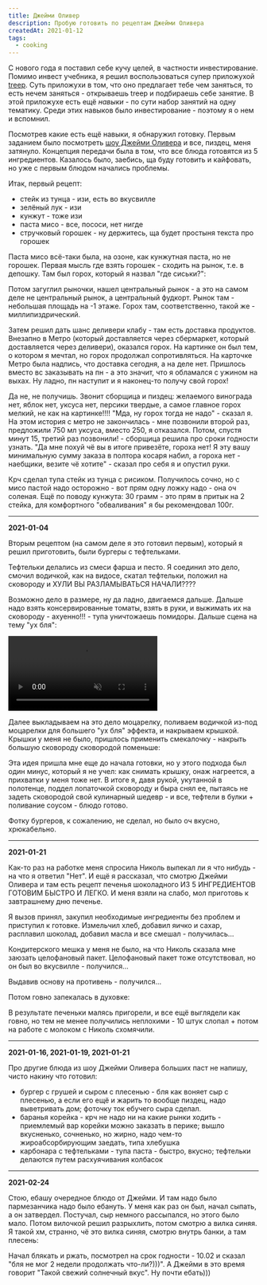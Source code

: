 ```yaml
---
title: Джейми Оливер 
description: Пробую готовить по рецептам Джейми Оливера
createdAt: 2021-01-12 
tags:
  - cooking
---
```


С нового года я поставил себе кучу целей, в частности инвестирование. Помимо инвест учебника, я решил воспользоваться
супер приложухой [treep](https://treep.ai/). Суть приложухи в том, что оно предлагает тебе чем заняться, то есть нечем
заняться - открываешь treep и подбираешь себе занятие. В этой приложухе есть ещё *навыки* - по сути набор занятий на
одну тематику. Среди этих навыков было инвестирование - поэтому я о нем и вспомнил.

<!--more-->

Посмотрев какие есть ещё навыки, я обнаружил готовку. Первым заданием было посмотреть
[шоу Джейми Оливера](https://www.youtube.com/watch?v=-YlwqcidWA0&list=PLS5NPENuMzpOAzLYg04IzaoUOpgI71jnT&index=2) и все,
пиздец, меня затянуло. Концепция передачи была в том, что все блюда готовятся из 5 ингредиентов. Казалось было, заебись,
ща буду готовить и кайфовать, но уже с первым блюдом начались проблемы.

Итак, первый рецепт:

- стейк из тунца - изи, есть во вкусвилле
- зелёный лук - изи
- кунжут - тоже изи
- паста мисо - все, пососи, нет нигде
- стручковый горошек - ну держитесь, ща будет простыня текста про горошек

Паста мисо всё-таки была, на озоне, как кунжутная паста, но не горошек. Первая мысль где взять горошек - сходить на
рынок, т.е. в депошку. Там был горох, который я назвал "где сиськи?":


<new-img-row>
  <img-slide src="/images/cool-story/jamie-oliver/peas-death-1.jpg" alt="Тут горох, да?" ></img-slide>
  <img-slide src="/images/cool-story/jamie-oliver/peas-death-2.jpg" alt="Нет, тут нет гороха" ></img-slide>
</new-img-row>


Потом загуглил рыночки, нашел центральный рынок - а это на самом деле не центральный рынок, а центральный фудкорт. Рынок
там - небольшая площадь на -1 этаже. Горох там, соответственно, такой же - миллипиздрический.

Затем решил дать шанс деливери клабу - там есть доставка продуктов. Внезапно в Метро (который доставляется через
сбермаркет, который доставляется через деливери), оказался горох. На картинке он был тем, о котором я мечтал, но горох
продолжал сопротивляться. На карточке Метро была надпись, что доставка сегодня, а на деле нет. Пришлось вместо вс
заказывать на пн - а это значит, что я обламался с ужином на выхах. Ну ладно, пн наступит и я наконец-то получу свой
горох!

Да не, не получишь. Звонит сборщица и пиздец: желаемого винограда нет, яблок нет, уксуса нет, персики твердые, а самое
главное горох мелкий, не как на картинке!!!! "Мда, ну горох тогда не надо" - сказал я. На этом история с метро не
закончилась - мне позвонили второй раз, предложили 750 мл уксуса, вместо 250, я отказался. Потом, спустя минут 15,
третий раз позвонили! - сборщица решила про сроки годности узнать. "Да мне похуй чё вы в итоге привезёте, гороха нет! Я
эту вашу минимальную сумму заказа в полтора косаря набил, а гороха нет - наебщики, везите чё хотите" - сказал про себя я
и опустил руки.

Крч сделал тупа стейк из тунца с рисиком. Получилось сочно, но с мисо пастой надо осторожно - вот прям одну ложку надо -
она оч соленая. Ещё по поводу кунжута: 30 грамм - это прям в притык на 2 стейка, для комфортного
"обваливания" я бы рекомендовал 100г.


<new-img-row>
  <img-slide src="/images/cool-story/jamie-oliver/tuna.jpg" alt="Стейк из тунца БЕЗ ГОРОХА" ></img-slide>
</new-img-row>


---

**2021-01-04**

Вторым рецептом (на самом деле я это готовил первым), который я решил приготовить, были бургеры с тефтельками.

Тефтельки делались из смеси фарша и песто. Я соединил это дело, смочил водичкой, как на видосе, скатал тефтельки,
положил на сковороду и ХУЛИ ВЫ РАЗЛАМЫВАТЬСЯ НАЧАЛИ????

<new-img-row>
  <img-slide src="/images/cool-story/jamie-oliver/meatballs.jpg" alt="Ну рил, это че такое???" ></img-slide>
</new-img-row>


Возможно дело в размере, ну да ладно, двигаемся дальше. Дальше надо взять консервированные томаты, взять в руки, и
выжимать их на сковороду - ахуенно!!! - тупа уничтожаешь помидоры. Дальше сцена на тему "ух бля":

<video autoplay loop muted >
  <source src="/images/cool-story/jamie-oliver/yx-blya.mp4" type="video/mp4">
</video>


Далее выкладываем на это дело моцарелку, поливаем водичкой из-под моцарелки для большего "ух бля" эффекта, и накрываем
крышкой. Крышки у меня не было, пришлось применить смекалочку - накрыть большую сковороду сковородой поменьше:

<new-img-row>
  <img-slide src="/images/cool-story/jamie-oliver/krywka-jokera.jpg" alt="Оно того не стоит, лучше купить крышку" ></img-slide>
</new-img-row>


Эта идея пришла мне еще до начала готовки, но у этого подхода был один минус, который я не учел: как снимать крышку,
онаж нагреется, а прихватки у меня тоже нет. В итоге я, давя рукой, укутанной в полотенце, поддел лопаточкой сковороду и
быра снял ее, пытаясь не задеть сковородой свой кулинарный шедевр - и все, тефтели в булки + поливание соусом - блюдо
готово.

Фотку бургеров, к сожалению, не сделал, но было оч вкусно, хрюкабельно.

---

**2021-01-21**

Как-то раз на работке меня спросила Николь выпекал ли я что нибудь - на что я ответил "Нет". И ещё я рассказал, что
смотрю Джейми Оливера и там есть рецепт печенья шоколадного ИЗ 5 ИНГРЕДИЕНТОВ ГОТОВИМ БЫСТРО И ЛЕГКО. И меня взяли на
слабо, мол приготовь к завтрашнему дню печенье.

Я вызов принял, закупил необходимые ингредиенты без проблем и приступил к готовке. Измельчил хлеб, добавил яичко и
сахар, расплавил шоколад, добавил масла и все смешал - получилась...

<new-img-row>
  <img-slide src="/images/cool-story/jamie-oliver/cookie-1.jpg" alt="Каловая масса" ></img-slide>
</new-img-row>

Кондитерского мешка у меня не было, на что Николь сказала мне заюзать целофановый пакет. Целофановый пакет тоже
отсутствовал, но он был во вкусвилле - получился...

<new-img-row>
  <img-slide src="/images/cool-story/jamie-oliver/cookie-2.jpg" alt="Мешок с говном" ></img-slide>
</new-img-row>

Выдавив основу на противень - получился...

<new-img-row>
  <img-slide src="/images/cool-story/jamie-oliver/cookie-3.jpg" alt="Противень с говном" ></img-slide>
</new-img-row>

Потом говно запекалась в духовке:

<new-img-row>
  <img-slide src="/images/cool-story/jamie-oliver/cookie-4.jpg" alt="Ну рил че печенье так некрасиво выглядит?" ></img-slide>
</new-img-row>

В результате печеньки малясь пригорели, и все ещё выглядели как говно, но тем не менее получились неплохими - 10 штук
слопал + потом на работе с молоком с Николь схомячили.

<new-img-row>
  <img-slide src="/images/cool-story/jamie-oliver/cookie-5.jpg" alt="Результат" ></img-slide>
  <img-slide src="/images/cool-story/jamie-oliver/cookie-6.jpg" alt="Одна печенька выглядит не так уж и плохо" ></img-slide>
</new-img-row>

---

**2021-01-16, 2021-01-19, 2021-01-21**

Про другие блюда из шоу Джейми Оливера больших паст не напишу, чисто накину что готовил:

- бургер с грушей и сыром с плесенью - бля как воняет сыр с плесенью, а если его ещё и жарить то вообще пиздец, надо
  выветривать дом; фоточку ток ебучего сыра сделал.
- баранья корейка - крч не надо ни на какие рынки ходить - приемлемый вар корейки можно заказать в перике; вышло
  вкусненько, сочненько, но жирно, надо чем-то жироабсорбирующим заедать, типа хлебушка
- карбонара с тефтельками - тупа паста - быстро, вкусно; тефтельки делаются путем расхуячивания колбасок

<new-img-row>
  <img-slide src="/images/cool-story/jamie-oliver/cheese.jpg" alt="Ебучий сыр" ></img-slide>
  <img-slide src="/images/cool-story/jamie-oliver/rack-of-lamb-3.jpg" alt="Баранья корейка" ></img-slide>
  <img-slide src="/images/cool-story/jamie-oliver/carbonara.jpg" alt="Простая карбонара" ></img-slide>
</new-img-row>

---

**2021-02-24**

Стою, ебашу очередное блюдо от Джейми. И там надо было пармезанчика надо было ебануть. У меня как раз он был, начал
сыпать, а он затвердел. Постучал, сыр немного рассыпался, но этого было мало. Потом вилочкой решил разрыхлить, потом
смотрю а вилка синяя. Я такой хм, странно, чё это вилка синяя, смотрю внутрь банки, а там плесень:

<new-img-row>
  <img-slide src="/images/cool-story/jamie-oliver/mold.png" alt="Сыр с приколом" ></img-slide>
</new-img-row>

Начал блякать и ржать, посмотрел на срок годности - 10.02 и сказал "бля не мог 2 недели продолжать что-ли?)))". А Джейми
в это время говорит "Такой свежий солнечный вкус". Ну почти ебать)))



